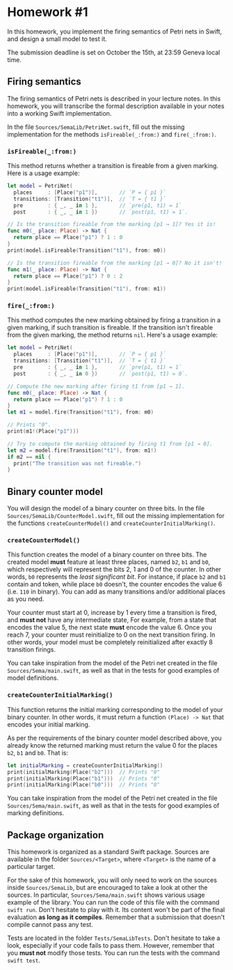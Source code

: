 # Homework \#1

In this homework, you implement the firing semantics of Petri nets in Swift,
and design a small model to test it.

The submission deadline is set on October the 15th, at 23:59 Geneva local time.

## Firing semantics

The firing semantics of Petri nets is described in your lecture notes.
In this homework, you will transcribe the formal description available in your notes
into a working Swift implementation.

In the file `Sources/SemaLib/PetriNet.swift`,
fill out the missing implementation for the methods `isFireable(_:from:)` and `fire(_:from:)`.

### `isFireable(_:from:)`

This method returns whether a transition is fireable from a given marking.
Here is a usage example:

```swift
let model = PetriNet(
  places     : [Place("p1")],       // `P = { p1 }`
  transitions: [Transition("t1")],  // `T = { t1 }`
  pre        : { _, _ in 1 },       // `pre(p1, t1) = 1`
  post       : { _, _ in 1 })       // `post(p1, t1) = 1`.

// Is the transition fireable from the marking [p1 → 1]? Yes it is!
func m0(_ place: Place) -> Nat {
  return place == Place("p1") ? 1 : 0
}
print(model.isFireable(Transition("t1"), from: m0))

// Is the transition fireable from the marking [p1 → 0]? No it isn't!
func m1(_ place: Place) -> Nat {
  return place == Place("p1") ? 0 : 2
}
print(model.isFireable(Transition("t1"), from: m1))
```

### `fire(_:from:)`

This method computes the new marking obtained by firing a transition in a given marking,
if such transition is fireable. 
If the transition isn't fireable from the given marking, the method returns `nil`.
Here's a usage example:

```swift
let model = PetriNet(
  places     : [Place("p1")],       // `P = { p1 }`
  transitions: [Transition("t1")],  // `T = { t1 }`
  pre        : { _, _ in 1 },       // `pre(p1, t1) = 1`
  post       : { _, _ in 0 })       // `post(p1, t1) = 0`.

// Compute the new marking after firing t1 from [p1 → 1].
func m0(_ place: Place) -> Nat {
  return place == Place("p1") ? 1 : 0
}
let m1 = model.fire(Transition("t1"), from: m0)

// Prints "0".
print(m1!(Place("p1")))

// Try to compute the marking obtained by firing t1 from [p1 → 0].
let m2 = model.fire(Transition("t1"), from: m1!)
if m2 == nil {
  print("The transition was not fireable.")
}
```

## Binary counter model

You will design the model of a binary counter on three bits.
In the file `Sources/SemaLib/CounterModel.swift`,
fill out the missing implementation for the functions `createCounterModel()` and `createCounterInitialMarking()`.

### `createCounterModel()`

This function creates the model of a binary counter on three bits.
The created model **must** feature at least three places, named `b2`, `b1` and `b0`,
which respectively will represent the bits 2, 1 and 0 of the counter.
In other words, `b0` represents the *least significant bit*.
For instance, if place `b2` and `b1` contain and token, while place `b0` doesn't,
the counter encodes the value 6 (i.e. `110` in binary).
You can add as many transitions and/or additional places as you need.

Your counter must start at 0,
increase by 1 every time a transition is fired,
and **must not** have any intermediate state,
For example, from a state that encodes the value 5,
the next state **must** encode the value 6.
Once you reach 7, your counter must reinitialize to 0 on the next transition firing.
In other words, your model must be completely reinitialized
after exactly 8 transition firings.

You can take inspiration from the model of the Petri net
created in the file `Sources/Sema/main.swift`,
as well as that in the tests for good examples of model definitions.

### `createCounterInitialMarking()`

This function returns the initial marking corresponding to the model of your binary counter.
In other words, it must return a function `(Place) -> Nat` that encodes your initial marking.

As per the requirements of the binary counter model described above,
you already know the returned marking must return the value 0 for the places `b2`, `b1` and `b0`.
That is:

```swift
let initialMarking = createCounterInitialMarking()
print(initialMarking(Place("b2")))  // Prints "0"
print(initialMarking(Place("b1")))  // Prints "0"
print(initialMarking(Place("b0")))  // Prints "0"
```

You can take inspiration from the model of the Petri net
created in the file `Sources/Sema/main.swift`,
as well as that in the tests for good examples of marking definitions.

## Package organization

This homework is organized as a standard Swift package.
Sources are available in the folder `Sources/<Target>`,
where `<Target>` is the name of a particular target.

For the sake of this homework,
you will only need to work on the sources inside `Sources/SemaLib`,
but are encouraged to take a look at other the sources.
In particular, `Sources/Sema/main.swift` shows various usage example of the library.
You can run the code of this file with the command `swift run`.
Don't hesitate to play with it.
Its content won't be part of the final evaluation **as long as it compiles**.
Remember that a submission that doesn't compile cannot pass any test.

Tests are located in the folder `Tests/SemaLibTests`.
Don't hesitate to take a look, especially if your code fails to pass them.
However, remember that you **must not** modify those tests.
You can run the tests with the command `swift test`.
